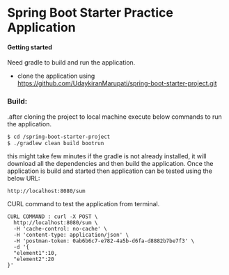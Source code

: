 # Spring Boot Starter Practice Application
#### Getting started
Need gradle to build and run the application.
  - clone the application using https://github.com/UdaykiranMarupati/spring-boot-starter-project.git
 
### Build:

  .after cloning the project to local machine execute below commands to run the application.
```sh
$ cd /spring-boot-starter-project
$ ./gradlew clean build bootrun
```
this might take few minutes if the gradle is not already installed, it will download all the dependencies and then build the application.
Once the application is build and started then application can be tested using the below URL:
```sh.
http://localhost:8080/sum
```
CURL command to test the application from terminal.
```sh.
CURL COMMAND : curl -X POST \
  http://localhost:8080/sum \
  -H 'cache-control: no-cache' \
  -H 'content-type: application/json' \
  -H 'postman-token: 0ab6b6c7-e782-4a5b-d6fa-d8882b7be7f3' \
  -d '{
  "element1":10,
  "element2":20
}'
```
